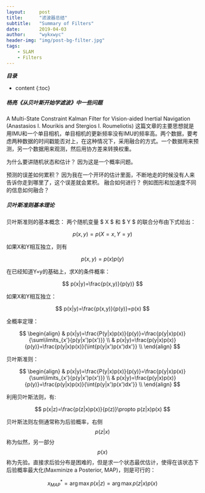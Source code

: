 ```yaml
---
layout:     post
title:      "滤波器总结"
subtitle:   "Summary of Filters"
date:       2019-04-03
author:     "wykxwyc"
header-img: "img/post-bg-filter.jpg"
tags:
    - SLAM
    - Filters
---
```


___目录___

* content
{:toc}

##### 杨亮《从贝叶斯开始学滤波》中一些问题
A Multi-State Constraint Kalman Filter for Vision-aided Inertial Navigation (Anastasios I. Mourikis and Stergios I. Roumeliotis)
这篇文章的主要思想就是用IMU和一个单目相机，单目相机的更新频率没有IMU的频率高。两个数据，要考虑两种数据的时间戳能否对上，在这种情况下，采用融合的方式。一个数据用来预测，另一个数据用来观测，然后用协方差来转换权重。

为什么要讲随机状态和估计？
因为这是一个概率问题。

预测的误差如何累积？
因为我在一个开环的估计里面，不断地走的时候没有人来告诉你走到哪里了，这个误差就会累积。
融合如何进行？
例如图形和加速度不同的信息如何融合？


##### 贝叶斯准则基本理论
贝叶斯准则的基本概念：
两个随机变量 $ X $ 和 $ Y $ 的联合分布由下式给出：

$$
p(x,y)=p(X=x,Y=y)
$$

如果X和Y相互独立，则有

$$
p(x,y)=p(x)p(y)
$$

在已经知道Y=y的基础上，求X的条件概率：

$$
p(x|y)=\frac{p(x,y)}{p(y)}
$$

如果X和Y相互独立：

$$
p(x|y)=\frac{p(x,y)}{p(y)}=p(x)
$$

全概率定理：

$$
\begin{align}
& p(x|y)=\frac{P(y|x)p(x)}{p(y)}=\frac{p(y|x)p(x)}{\sum\limits_{x'}{p(y|x')p(x')}} \\ 
& p(x|y)=\frac{p(y|x)p(x)}{p(y)}=\frac{p(y|x)p(x)}{\int{p(y|x')p(x')dx'}} \\ 
\end{align}
$$

贝叶斯准则：

$$
\begin{align}
 & p(x|y)=\frac{P(y|x)p(x)}{p(y)}=\frac{p(y|x)p(x)}{\sum\limits_{x'}{p(y|x')p(x')}} \\ 
 & p(x|y)=\frac{p(y|x)p(x)}{p(y)}=\frac{p(y|x)p(x)}{\int{p(y|x')p(x')dx'}} \\ 
\end{align}
$$

利用贝叶斯法则，有:

$$
p(x|z)=\frac{p(z|x)p(x)}{p(z)}\propto p(z|x)p(x)
$$

贝叶斯法则左侧通常称为后验概率，右侧$$p(z|x)$$称为似然，另一部分$$p(x)$$称为先验。直接求后验分布是困难的，但是求一个状态最优估计，使得在该状态下后验概率最大化(Maxminize a Posterior, MAP)，则是可行的：

$$
x_{M A P}^{*}=\arg \max p(x | z)=\arg \max p(z | x) p(x)
$$

